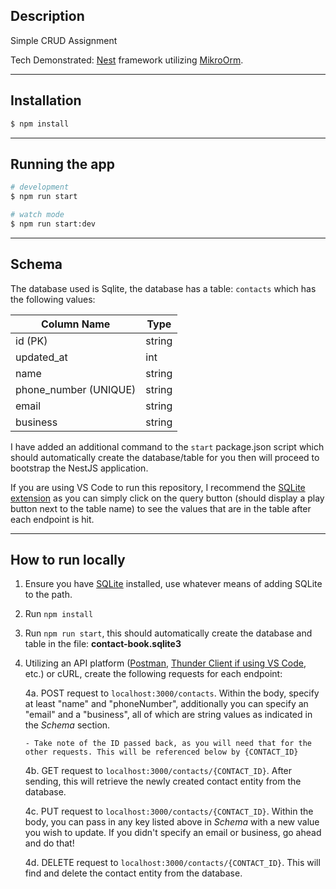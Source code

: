 ## Description

Simple CRUD Assignment

Tech Demonstrated: [Nest](https://github.com/nestjs/nest) framework utilizing [MikroOrm](https://mikro-orm.io/).

---

## Installation

```bash
$ npm install
```

---

## Running the app

```bash
# development
$ npm run start

# watch mode
$ npm run start:dev
```

---

## Schema

The database used is Sqlite, the database has a table: `contacts` which has the following values:

| Column Name           | Type   |
| --------------------- | ------ |
| id (PK)               | string |
| updated_at            | int    |
| name                  | string |
| phone_number (UNIQUE) | string |
| email                 | string |
| business              | string |

I have added an additional command to the `start` package.json script which should automatically create the database/table for you then will proceed to bootstrap the NestJS application.

If you are using VS Code to run this repository, I recommend the [SQLite extension](https://marketplace.visualstudio.com/items?itemName=alexcvzz.vscode-sqlite) as you can simply click on the query button (should display a play button next to the table name) to see the values that are in the table after each endpoint is hit.

---

## How to run locally

1.  Ensure you have [SQLite](https://www.sqlite.org/download.html) installed, use whatever means of adding SQLite to the path.

2.  Run `npm install`

3.  Run `npm run start`, this should automatically create the database and table in the file: **contact-book.sqlite3**

4.  Utilizing an API platform ([Postman](https://www.postman.com/), [Thunder Client if using VS Code](https://marketplace.visualstudio.com/items?itemName=rangav.vscode-thunder-client), etc.) or cURL, create the following requests for each endpoint:

    4a. POST request to `localhost:3000/contacts`. Within the body, specify at least "name" and "phoneNumber", additionally you can specify an "email" and a "business", all of which are string values as indicated in the _Schema_ section.

        - Take note of the ID passed back, as you will need that for the other requests. This will be referenced below by {CONTACT_ID}

    4b. GET request to `localhost:3000/contacts/{CONTACT_ID}`. After sending, this will retrieve the newly created contact entity from the database.

    4c. PUT request to `localhost:3000/contacts/{CONTACT_ID}`. Within the body, you can pass in any key listed above in _Schema_ with a new value you wish to update. If you didn't specify an email or business, go ahead and do that!

    4d. DELETE request to `localhost:3000/contacts/{CONTACT_ID}`. This will find and delete the contact entity from the database.
